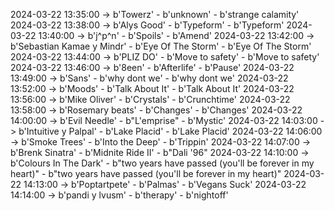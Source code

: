 2024-03-22 13:35:00 -> b'Towerz' - b'unknown' - b'strange calamity'
2024-03-22 13:38:00 -> b'Alys Good' - b'Typeform' - b'Typeform'
2024-03-22 13:40:00 -> b'j^p^n' - b'Spoils' - b'Amend'
2024-03-22 13:42:00 -> b'Sebastian Kamae y Mindr' - b'Eye Of The Storm' - b'Eye Of The Storm'
2024-03-22 13:44:00 -> b'PLIZ DO' - b'Move to safety' - b'Move to safety'
2024-03-22 13:46:00 -> b'8een' - b'Afterlife' - b'Pause'
2024-03-22 13:49:00 -> b'Sans' - b'why dont we' - b'why dont we'
2024-03-22 13:52:00 -> b'Moods' - b'Talk About It' - b'Talk About It'
2024-03-22 13:56:00 -> b'Mike Oliver' - b'Crystals' - b'Crunchtime'
2024-03-22 13:58:00 -> b'Rosemary beats' - b'Changes' - b'Changes'
2024-03-22 14:00:00 -> b'Evil Needle' - b"L'emprise" - b'Mystic'
2024-03-22 14:03:00 -> b'Intuitive y Palpal' - b'Lake Placid' - b'Lake Placid'
2024-03-22 14:06:00 -> b'Smoke Trees' - b'Into the Deep' - b'Trippin'
2024-03-22 14:07:00 -> b'Brenk Sinatra' - b'Midnite Ride II' - b"Dali '96"
2024-03-22 14:10:00 -> b'Colours In The Dark' - b"two years have passed (you'll be forever in my heart)" - b"two years have passed (you'll be forever in my heart)"
2024-03-22 14:13:00 -> b'Poptartpete' - b'Palmas' - b'Vegans Suck'
2024-03-22 14:14:00 -> b'pandi y lvusm' - b'therapy' - b'nightoff'
